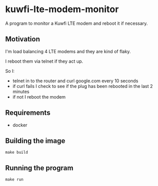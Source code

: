 # kuwfi-lte-modem-monitor

A program to monitor a Kuwfi LTE modem and reboot it if necessary.

## Motivation

I'm load balancing 4 LTE modems and they are kind of flaky. 

I reboot them via telnet if they act up.

So I: 
- telnet in to the router and curl google.com every 10 seconds
- if curl fails I check to see if the plug has been rebooted in the last 2 minutes
- if not I reboot the modem

## Requirements

- docker

## Building the image

```
make build
```

## Running the program

```
make run
```
